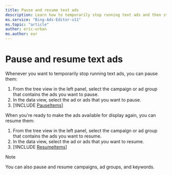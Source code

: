 ```yaml
---
title: Pause and resume text ads
description: Learn how to temporarily stop running text ads and then start them running again in Microsoft Advertising Editor.
ms.service: "Bing-Ads-Editor-v11"
ms.topic: "article"
author: eric-urban
ms.author: eur
---
```


# Pause and resume text ads

Whenever you want to temporarily stop running text ads, you can pause them:

1. From the tree view in the left panel, select the campaign or ad group that contains the ads you want to pause.
1. In the data view, select the ad or ads that you want to pause.
1. [!INCLUDE [PauseItems](./includes/PauseItems.md)]

When you're ready to make the ads available for display again, you can resume them:

1. From the tree view in the left panel, select the campaign or ad group that contains the ads you want to resume.
1. In the data view, select the ad or ads that you want to resume.
1. [!INCLUDE [ResumeItems](./includes/ResumeItems.md)]

> [!NOTE]
> You can also pause and resume campaigns, ad groups, and keywords.


